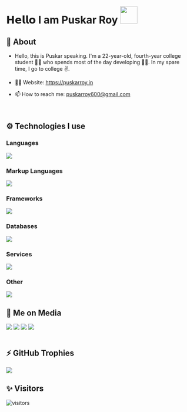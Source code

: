 # 𝗛𝗲𝗹𝗹𝗼 I am Puskar Roy <img src="https://cdn.pixabay.com/animation/2023/05/25/09/35/09-35-39-25_512.gif" width="47"> 

<div align="left" width="100%">

## 🧐 About

- Hello, this is Puskar speaking. I'm a 22-year-old, fourth-year college student 👨‍🎓 who spends most of the day developing 🧑‍💻. In my spare time, I go to college ✌.

- 👨‍💻 Website: https://puskarroy.in
- 📫 How to reach me: puskarroy600@gmail.com
  

  
<br />

## ⚙️ Technologies I use
   
### Languages
<img src="https://skillicons.dev/icons?i=rust,javascript,typescript,python,go,java,c,matlab&theme=dark" />

### Markup Languages
<img src="https://skillicons.dev/icons?i=html,css,markdown&theme=dark" />

### Frameworks
<img src="https://skillicons.dev/icons?i=actix,react,nextjs,nodejs,nestjs,tailwindcss,bootstrap,materialui,jquery,alpinejs,express,webpack,electron,graphql,bun&theme=dark" />

### Databases
<img src="https://skillicons.dev/icons?i=dynamodb,redis,postgresql,mongodb,mysql,firebase,sqlite&theme=dark" />

### Services
<img src="https://skillicons.dev/icons?i=aws,vercel,netlify,replit&theme=dark" />

### Other
<img src="https://skillicons.dev/icons?i=nginx,docker,kubernetes,github,gitlab,git,sentry,figma,ps&theme=dark" />

<br />

## 📱 Me on Media
<div>
   <a href="https://www.instagram.com/puskar__xd/?hl=en"><img src="https://skillicons.dev/icons?i=instagram&theme=dark" /></a>
   <a href="https://twitter.com/PuskarR_"><img src="https://skillicons.dev/icons?i=twitter&theme=dark" /></a>
   <a href="https://www.linkedin.com/in/puskar-roy/"><img src="https://skillicons.dev/icons?i=linkedin&theme=dark" /></a>
   <a href="https://puskarroy.site"><img src="https://skillicons.dev/icons?i=discord&theme=dark" /></a>
</div>

<br />

## ⚡ GitHub Trophies</h2>
<img src="https://github-profile-trophy.vercel.app/?username=Puskar-Roy&theme=darkhub&no-frame=true&margin-w=15&margin-h=15" />

<br />




## ✨ Visitors

![visitors](https://visitor-badge.laobi.icu/badge?page_id=Puskar-Roy)

<br />


